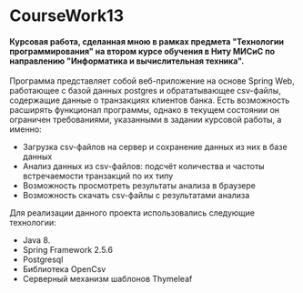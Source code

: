 # CourseWork13
 
#### Курсовая работа, сделанная мною в рамках предмета "Технологии программирования" на втором курсе обучения в Ниту МИСиС по направлению "Информатика и вычислительная техника".

Программа представляет собой веб-приложение на основе Spring Web, работающее с базой данных postgres и обрататывающее csv-файлы, содержащие данные о транзакциях клиентов банка. Есть возможность расширять функционал программы, однако в текущем состоянии он ограничен требованиями, указанными в задании курсовой работы, а именно:

- Загрузка csv-файлов на сервер и сохранение данных из них в базе данных
- Анализ данных из csv-файлов: подсчёт количества и частоты встречаемости транзакций по их типу
- Возможность просмотреть результаты анализа в браузере
- Возможность скачать csv-файлы с результатами анализа


Для реализации данного проекта использовались следующие технологии:

- Java 8.
- Spring Framework 2.5.6
- Postgresql
- Библиотека OpenCsv
- Серверный механизм шаблонов Thymeleaf